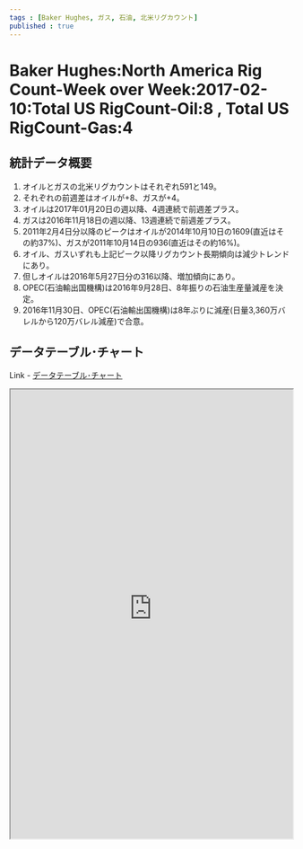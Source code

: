 ```yaml
--- 
tags : [Baker Hughes, ガス, 石油, 北米リグカウント] 
published : true
---
```

# Baker Hughes:North America Rig Count-Week over Week:2017-02-10:Total US RigCount-Oil:8 , Total US RigCount-Gas:4
## 統計データ概要
1. オイルとガスの北米リグカウントはそれぞれ591と149。
1. それぞれの前週差はオイルが+8、ガスが+4。
1. オイルは2017年01月20日の週以降、4週連続で前週差プラス。
1. ガスは2016年11月18日の週以降、13週連続で前週差プラス。
1. 2011年2月4日分以降のピークはオイルが2014年10月10日の1609(直近はその約37%)、ガスが2011年10月14日の936(直近はその約16%)。
1. オイル、ガスいずれも上記ピーク以降リグカウント長期傾向は減少トレンドにあり。
1. 但しオイルは2016年5月27日分の316以降、増加傾向にあり。
1. OPEC(石油輸出国機構)は2016年9月28日、8年振りの石油生産量減産を決定。
1. 2016年11月30日、OPEC(石油輸出国機構)は8年ぶりに減産(日量3,360万バレルから120万バレル減産)で合意。

	
## データテーブル･チャート
Link - [データテーブル･チャート](http://knowledgevault.saecanet.com/charts/am-consulting.co.jp-NorthAmericaRigCount.html)
<iframe src="http://knowledgevault.saecanet.com/charts/am-consulting.co.jp-NorthAmericaRigCount.html" width="100%" height="800px"></iframe>